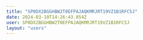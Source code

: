 ```yaml
---
title: "SP0DX2BGGHBW2T0EFPAJAQKMRJRT19VZ1B1RFC5J"
date: 2024-03-10T14:26:43.854Z
user: SP0DX2BGGHBW2T0EFPAJAQKMRJRT19VZ1B1RFC5J
layout: "users"
---
```

    